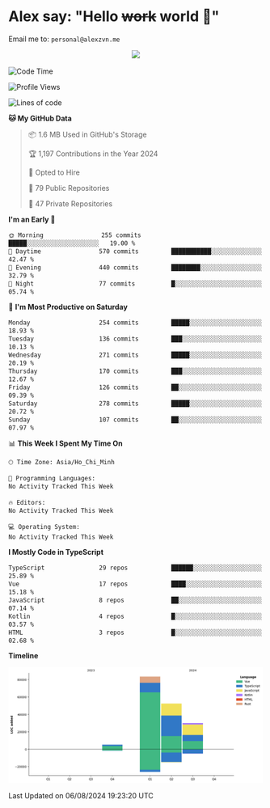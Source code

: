 # Alex say: "Hello ~~work~~ world 🐾"
Email me to: `personal@alexzvn.me`


<p align=center>
  <a href="https://skillicons.dev">
    <img src="https://skillicons.dev/icons?i=ts,js,php,nodejs,bun,vue,nuxt,react,svelte,tauri,laravel,rust,mongodb,docker,electron,redis,rabbitmq,tailwind,git,cloudflare,elysia,mysql,nginx,rollupjs,sentry,ubuntu,yarn,html,css,vite" />
  </a>
</p>

<!--START_SECTION:waka-->
![Code Time](http://img.shields.io/badge/Code%20Time-1%2C066%20hrs%2055%20mins-blue)

![Profile Views](http://img.shields.io/badge/Profile%20Views-13-blue)

![Lines of code](https://img.shields.io/badge/From%20Hello%20World%20I%27ve%20Written-170.5%20thousand%20lines%20of%20code-blue)

**🐱 My GitHub Data** 

> 📦 1.6 MB Used in GitHub's Storage 
 > 
> 🏆 1,197 Contributions in the Year 2024
 > 
> 💼 Opted to Hire
 > 
> 📜 79 Public Repositories 
 > 
> 🔑 47 Private Repositories 
 > 
**I'm an Early 🐤** 

```text
🌞 Morning                255 commits         █████░░░░░░░░░░░░░░░░░░░░   19.00 % 
🌆 Daytime                570 commits         ███████████░░░░░░░░░░░░░░   42.47 % 
🌃 Evening                440 commits         ████████░░░░░░░░░░░░░░░░░   32.79 % 
🌙 Night                  77 commits          █░░░░░░░░░░░░░░░░░░░░░░░░   05.74 % 
```
📅 **I'm Most Productive on Saturday** 

```text
Monday                   254 commits         █████░░░░░░░░░░░░░░░░░░░░   18.93 % 
Tuesday                  136 commits         ███░░░░░░░░░░░░░░░░░░░░░░   10.13 % 
Wednesday                271 commits         █████░░░░░░░░░░░░░░░░░░░░   20.19 % 
Thursday                 170 commits         ███░░░░░░░░░░░░░░░░░░░░░░   12.67 % 
Friday                   126 commits         ██░░░░░░░░░░░░░░░░░░░░░░░   09.39 % 
Saturday                 278 commits         █████░░░░░░░░░░░░░░░░░░░░   20.72 % 
Sunday                   107 commits         ██░░░░░░░░░░░░░░░░░░░░░░░   07.97 % 
```


📊 **This Week I Spent My Time On** 

```text
🕑︎ Time Zone: Asia/Ho_Chi_Minh

💬 Programming Languages: 
No Activity Tracked This Week

🔥 Editors: 
No Activity Tracked This Week

💻 Operating System: 
No Activity Tracked This Week
```

**I Mostly Code in TypeScript** 

```text
TypeScript               29 repos            ██████░░░░░░░░░░░░░░░░░░░   25.89 % 
Vue                      17 repos            ████░░░░░░░░░░░░░░░░░░░░░   15.18 % 
JavaScript               8 repos             ██░░░░░░░░░░░░░░░░░░░░░░░   07.14 % 
Kotlin                   4 repos             █░░░░░░░░░░░░░░░░░░░░░░░░   03.57 % 
HTML                     3 repos             █░░░░░░░░░░░░░░░░░░░░░░░░   02.68 % 
```



**Timeline**

![Lines of Code chart](https://raw.githubusercontent.com/alexzvn/alexzvn/main/assets/bar_graph.png)


 Last Updated on 06/08/2024 19:23:20 UTC
<!--END_SECTION:waka-->
